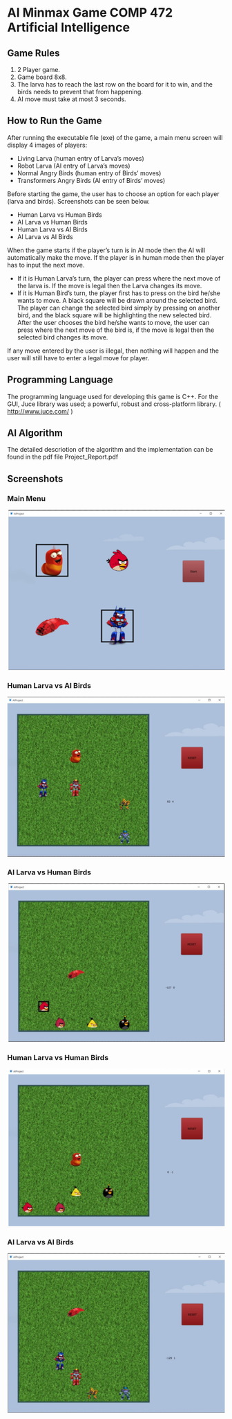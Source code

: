 # AI Minmax Game  COMP 472  Artificial Intelligence
## Game Rules
1. 2 Player game.
2. Game board 8x8.
3. The larva has to reach the last row on the board for it to win, and the birds needs to prevent that from happening.
4. AI move must take at most 3 seconds.
## How to Run the Game
After running the executable file (exe) of the game, a main menu screen will display 4 images of players:
- Living Larva (human entry of Larva’s moves)
- Robot Larva (AI entry of Larva’s moves)
- Normal Angry Birds (human entry of Birds’ moves)
- Transformers Angry Birds (AI entry of Birds’ moves)

Before starting the game, the user has to choose an option for each player (larva and birds). Screenshots can be seen below.
- Human Larva vs Human Birds
- AI Larva vs Human Birds
- Human Larva vs AI Birds
- AI Larva vs AI Birds

When the game starts if the player’s turn is in AI mode then the AI will automatically make the move. If the player is in human mode then the player has to input the next move.
- If it is Human Larva’s turn, the player can press where the next move of the larva is. If the move is legal then the Larva changes its move.
- If it is Human Bird’s turn, the player first has to press on the bird he/she wants to move. A black square will be drawn around the selected bird. The player can change the selected bird simply by pressing on another bird, and the black square will be highlighting the new selected bird. After the user chooses the bird he/she wants to move, the user can press where the next move of the bird is, if the move is legal then the selected bird changes its move.

If any move entered by the user is illegal, then nothing will happen and the user will still have to enter a legal move for player.

## Programming Language
The programming language used for developing this game is C++. For the GUI, Juce library was used; a powerful, robust and cross-platform library. ( http://www.juce.com/ )

## AI Algorithm
The detailed descriotion of the algorithm and the implementation can be found in the pdf file Project_Report.pdf

## Screenshots
### Main Menu
![Screenshot](screenshots/1MainMenu.png)
### Human Larva vs AI Birds
![Screenshot](screenshots/2hlvsaib.png)
### AI Larva vs Human Birds
![Screenshot](screenshots/3AIlvshb.png)
### Human Larva vs Human Birds
![Screenshot](screenshots/4hlvshb.png	)
### AI Larva vs AI Birds
![Screenshot](screenshots/5AIlvsAIb.png)

